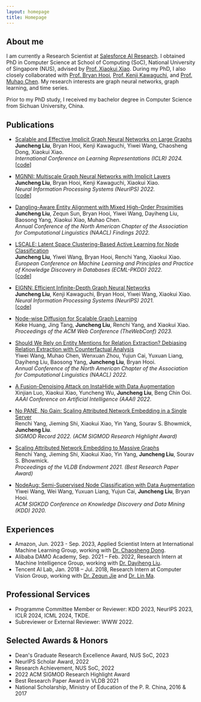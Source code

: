```yaml
---
layout: homepage
title: Homepage 
---
```

## About me
I am currently a Research Scientist at [Salesforce AI Research](https://www.salesforceairesearch.com/). I obtained PhD in Computer  Science at School of Computing (SoC), National University of Singapore (NUS), advised by [Prof. Xiaokui Xiao](https://www.comp.nus.edu.sg/~xiaoxk/). During my PhD, I also closely collaborated with [Prof. Bryan Hooi](https://bhooi.github.io/), [Prof. Kenji Kawaguchi](https://ml.comp.nus.edu.sg/kawaguchi), and [Prof. Muhao Chen](https://muhaochen.github.io/).
My research interests are graph neural networks, graph learning, and time series.

Prior to my PhD study, I received my bachelor degree in Computer Science from Sichuan University, China. 

## Publications
*  [Scalable and Effective Implicit Graph Neural Networks on Large Graphs](https://openreview.net/forum?id=sZAbXH4ezvg)   
**Juncheng Liu**, Bryan Hooi, Kenji Kawaguchi, Yiwei Wang, Chaosheng Dong, Xiaokui Xiao.    
_International Conference on Learning Representations (ICLR) 2024._      
\[[code]()\]

*  [MGNNI: Multiscale Graph Neural Networks with Implicit Layers](https://openreview.net/forum?id=sZAbXH4ezvg)   
**Juncheng Liu**, Bryan Hooi, Kenji Kawaguchi, Xiaokui Xiao.    
_Neural Information Processing Systems (NeurIPS) 2022._      
\[[code](https://github.com/liu-jc/MGNNI)\]

*  [Dangling-Aware Entity Alignment with Mixed High-Order Proximities](https://aclanthology.org/2022.findings-naacl.88/)      
**Juncheng Liu**, Zequn Sun, Bryan Hooi, Yiwei Wang, Dayiheng Liu, Baosong Yang, Xiaokui Xiao, Muhao Chen.  
_Annual Conference of the North American Chapter of the Association for Computational Linguistics (NAACL) Findings 2022._

* [LSCALE: Latent Space Clustering-Based Active Learning for Node Classification](https://arxiv.org/abs/2012.07065)   
**Juncheng Liu**, Yiwei Wang, Bryan Hooi, Renchi Yang, Xiaokui Xiao.   
_European Conference on Machine Learning and Principles and Practice of Knowledge Discovery in Databases (ECML-PKDD) 2022._        
\[[code](https://github.com/liu-jc/LSCALE)\]

* [EIGNN: Efficient Infinite-Depth Graph Neural Networks](https://proceedings.neurips.cc/paper/2021/hash/9bd5ee6fe55aaeb673025dbcb8f939c1-Abstract.html)   
**Juncheng Liu**, Kenji Kawaguchi, Bryan Hooi, Yiwei Wang, Xiaokui Xiao.      
_Neural Information Processing Systems (NeurIPS) 2021._     
\[[code](https://github.com/liu-jc/EIGNN)\]

* [Node-wise Diffusion for Scalable Graph Learning](https://dl.acm.org/doi/abs/10.1145/3543507.3583408)      
Keke Huang, Jing Tang, **Juncheng Liu**, Renchi Yang, and Xiaokui Xiao.   
_Proceedings of the ACM Web Conference (TheWebConf) 2023._       

* [Should We Rely on Entity Mentions for Relation Extraction? Debiasing Relation Extraction with Counterfactual Analysis](https://arxiv.org/abs/2205.03784)      
Yiwei Wang, Muhao Chen, Wenxuan Zhou, Yujun Cai, Yuxuan Liang, Dayiheng Liu, Baosong Yang, **Juncheng Liu**, Bryan Hooi.      
_Annual Conference of the North American Chapter of the Association for Computational Linguistics (NAACL) 2022._    

* [A Fusion-Denoising Attack on InstaHide with Data Augmentation](https://arxiv.org/abs/2105.07754)     
Xinjian Luo, Xiaokui Xiao, Yuncheng Wu, **Juncheng Liu**, Beng Chin Ooi.        
_AAAI Conference on Artificial Intelligence (AAAI) 2022._

* [No PANE, No Gain: Scaling Attributed Network Embedding in a Single Server](https://dl.acm.org/doi/abs/10.1145/3542700.3542711)   
Renchi Yang, Jieming Shi, Xiaokui Xiao, Yin Yang, Sourav S. Bhowmick, **Juncheng Liu**.    
_SIGMOD Record 2022. (ACM SIGMOD Research Highlight Award)_

* [Scaling Attributed Network Embedding to Massive Graphs](https://vldb.org/pvldb/vol14/p37-yang.pdf)      
Renchi Yang, Jieming Shi, Xiaokui Xiao, Yin Yang, **Juncheng Liu**, Sourav S. Bhowmick.        
_Proceedings of the VLDB Endowment 2021. (Best Research Paper Award)_

* [NodeAug: Semi-Supervised Node Classification with Data Augmentation](https://dl.acm.org/doi/10.1145/3394486.3403063)     
Yiwei Wang, Wei Wang, Yuxuan Liang, Yujun Cai, **Juncheng Liu**, Bryan Hooi.         
_ACM SIGKDD Conference on Knowledge Discovery and Data Mining (KDD) 2020._

## Experiences 
<!-- * [Sep. 2021 – Feb. 2022] Alibaba DAMO Academy, Research Intern at Machine Intelligence Group, working with [Dr. Dayiheng Liu](https://dayihengliu.github.io/).
* [Jan. 2018 – Jul. 2018] Tencent AI Lab, Research Intern at Computer Vision Group, working with [Dr. Zequn Jie](https://scholar.google.com/citations?user=4sKGNB0AAAAJ&hl=zh-CN) and [Dr. Lin Ma](https://forestlinma.com/). -->
* Amazon, Jun. 2023 - Sep. 2023, Applied Scientist Intern at International Machine Learning Group, working with [Dr. Chaosheng Dong](https://chaoshengdong.github.io/). 
* Alibaba DAMO Academy, Sep. 2021 – Feb. 2022, 
Research Intern at Machine Intelligence Group, working with [Dr. Dayiheng Liu](https://dayihengliu.github.io/).
* Tencent AI Lab, Jan. 2018 – Jul. 2018, 
Research Intern at Computer Vision Group, working with [Dr. Zequn Jie](https://scholar.google.com/citations?user=4sKGNB0AAAAJ&hl=zh-CN) and [Dr. Lin Ma](https://forestlinma.com/).


## Professional Services
* Programme Committee Member or Reviewer: KDD 2023, NeurIPS 2023, ICLR 2024, ICML 2024, TKDE. 
* Subreviewer or External Reviewer: WWW 2022. 


## Selected Awards & Honors 
* Dean's Graduate Research Excellence Award, NUS SoC, 2023
* NeurIPS Scholar Award, 2022
* Research Achievement, NUS SoC, 2022
* 2022 ACM SIGMOD Research Highlight Award
* Best Research Paper Award in VLDB 2021
* National Scholarship, Ministry of Education of the P. R. China, 2016 & 2017